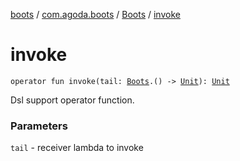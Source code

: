 [boots](../../index.md) / [com.agoda.boots](../index.md) / [Boots](index.md) / [invoke](./invoke.md)

# invoke

`operator fun invoke(tail: `[`Boots`](index.md)`.() -> `[`Unit`](https://kotlinlang.org/api/latest/jvm/stdlib/kotlin/-unit/index.html)`): `[`Unit`](https://kotlinlang.org/api/latest/jvm/stdlib/kotlin/-unit/index.html)

Dsl support operator function.

### Parameters

`tail` - receiver lambda to invoke